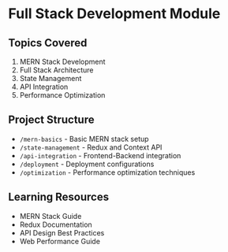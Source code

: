 # Full Stack Development Module

## Topics Covered
1. MERN Stack Development
2. Full Stack Architecture
3. State Management
4. API Integration
5. Performance Optimization

## Project Structure
- `/mern-basics` - Basic MERN stack setup
- `/state-management` - Redux and Context API
- `/api-integration` - Frontend-Backend integration
- `/deployment` - Deployment configurations
- `/optimization` - Performance optimization techniques

## Learning Resources
- MERN Stack Guide
- Redux Documentation
- API Design Best Practices
- Web Performance Guide

